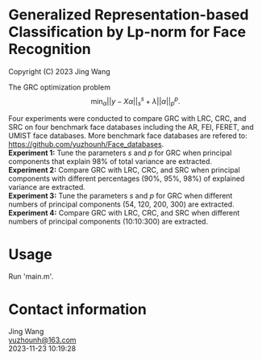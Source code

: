 # Generalized Representation-based Classification by Lp-norm for Face Recognition
Copyright (C) 2023 Jing Wang

The GRC optimization problem
$$\mathop{\min}_{\alpha}||y-X\alpha||_s^s+\lambda||\alpha||_p^p.$$

Four experiments were conducted to compare GRC with LRC, CRC, and SRC on four benchmark face databases including the AR, FEI, FERET, and UMIST face databases. More benchmark face databases are refered to: https://github.com/yuzhounh/Face_databases.  
**Experiment 1:** Tune the parameters $s$ and $p$ for GRC when principal components that explain 98% of total variance are extracted.  
**Experiment 2:** Compare GRC with LRC, CRC, and SRC when principal components with different percentages (90%, 95%, 98%) of explained variance are extracted.   
**Experiment 3:** Tune the parameters $s$ and $p$ for GRC when different numbers of principal components (54, 120, 200, 300) are extracted.  
**Experiment 4:** Compare GRC with LRC, CRC, and SRC when different numbers of principal components (10:10:300) are extracted.  

# Usage
Run 'main.m'.

# Contact information
Jing Wang  
yuzhounh@163.com   
2023-11-23 10:19:28  
